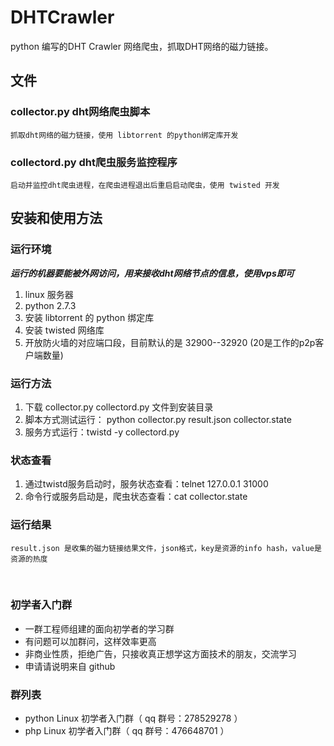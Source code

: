 DHTCrawler
==========

python 编写的DHT Crawler 网络爬虫，抓取DHT网络的磁力链接。


文件
----

### collector.py dht网络爬虫脚本

    抓取dht网络的磁力链接，使用 libtorrent 的python绑定库开发

### collectord.py dht爬虫服务监控程序

    启动并监控dht爬虫进程，在爬虫进程退出后重启启动爬虫，使用 twisted 开发


安装和使用方法
--------------

### 运行环境

*__运行的机器要能被外网访问，用来接收dht网络节点的信息，使用vps即可__*

  1. linux 服务器
  2. python 2.7.3
  3. 安装 libtorrent 的 python 绑定库
  4. 安装 twisted 网络库
  5. 开放防火墙的对应端口段，目前默认的是 32900--32920 (20是工作的p2p客户端数量)

### 运行方法

  1. 下载 collector.py collectord.py 文件到安装目录
  2. 脚本方式测试运行： python collector.py result.json collector.state
  3. 服务方式运行：twistd -y collectord.py

### 状态查看

  1. 通过twistd服务启动时，服务状态查看：telnet 127.0.0.1 31000
  2. 命令行或服务启动是，爬虫状态查看：cat collector.state
  
### 运行结果

    result.json 是收集的磁力链接结果文件，json格式，key是资源的info hash，value是资源的热度

<br>

### 初学者入门群

  * 一群工程师组建的面向初学者的学习群
  * 有问题可以加群问，这样效率更高
  * 非商业性质，拒绝广告，只接收真正想学这方面技术的朋友，交流学习
  * 申请请说明来自 github

### 群列表

  * python Linux 初学者入门群（ qq 群号：278529278 ）
  * php Linux 初学者入门群（ qq 群号：476648701 ）
